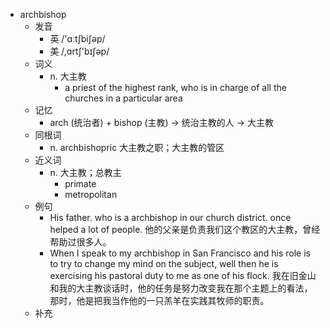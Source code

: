 - archbishop
  - 发音
    - 英 /'ɑːtʃbiʃəp/
    - 美 /,ɑrtʃ'bɪʃəp/
  - 词义
    - n. 大主教
      - a priest of the highest rank, who is in charge of all the churches in a particular area
  - 记忆
    - arch (统治者) + bishop (主教) → 统治主教的人 → 大主教
  - 同根词
    - n. archbishopric 大主教之职；大主教的管区
  - 近义词
    - n. 大主教；总教主
      - primate
      - metropolitan
  - 例句
    - His father. who is a archbishop in our church district. once helped a lot of people. 他的父亲是负责我们这个教区的大主教，曾经帮助过很多人。
    - When I speak to my archbishop in San Francisco and his role is to try to change my mind on the subject, well then he is exercising his pastoral duty to me as one of his flock. 我在旧金山和我的大主教谈话时，他的任务是努力改变我在那个主题上的看法，那时，他是把我当作他的一只羔羊在实践其牧师的职责。
  - 补充